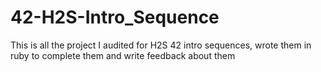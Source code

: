 # 42-H2S-Intro_Sequence
This is all the project I audited for H2S 42 intro sequences, wrote them in ruby to complete them and write feedback about them
